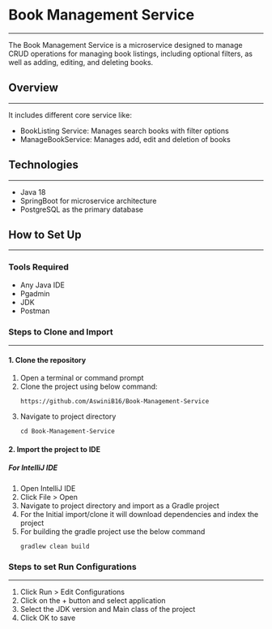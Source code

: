 # **Book Management Service**

---
The Book Management Service is a microservice designed to manage  CRUD operations for managing book listings, including optional filters, as well as adding, editing, and deleting books.
## Overview

---
It includes different core service like:
- BookListing Service: Manages search books with filter options
- ManageBookService:   Manages add, edit and deletion of books

## Technologies

---
- Java 18
- SpringBoot for microservice architecture
- PostgreSQL as the primary database

## How to Set Up

---
### Tools Required

- Any Java IDE
- Pgadmin
- JDK
- Postman

### Steps to Clone and Import

---
#### 1. Clone the repository
1. Open a terminal or command prompt
2. Clone the project using below command:
   ````
   https://github.com/AswiniB16/Book-Management-Service
   ````
3. Navigate to project directory
   ````
   cd Book-Management-Service
   ````
#### 2. Import the project to IDE

#####  For IntelliJ IDE
1. Open IntelliJ IDE
2. Click File > Open 
3. Navigate to project directory and import as a Gradle project
4. For the Initial import/clone it will download dependencies and index the project
5. For building the gradle project use the below command
   ```` 
   gradlew clean build
   ````
### Steps to set Run Configurations

---
1. Click Run > Edit Configurations
2. Click on the + button and select application
3. Select the JDK version and Main class of the project 
4. Click OK to save